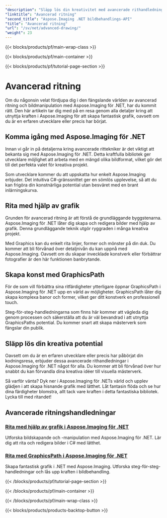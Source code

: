 ```yaml
---
"description": "Släpp lös din kreativitet med avancerade rithandledningar i Aspose.Imaging för .NET. Lär dig att skapa och redigera bilder utan ansträngning med C#."
"linktitle": "Avancerad ritning"
"second_title": "Aspose.Imaging .NET bildbehandlings-API"
"title": "Avancerad ritning"
"url": "/sv/net/advanced-drawing/"
"weight": 23
---
```


{{< blocks/products/pf/main-wrap-class >}}

{{< blocks/products/pf/main-container >}}

{{< blocks/products/pf/tutorial-page-section >}}

# Avancerad ritning


Om du någonsin velat fördjupa dig i den fängslande världen av avancerad ritning och bildmanipulation med Aspose.Imaging för .NET, har du kommit rätt. Den här artikeln tar dig med på en resa genom alla detaljer kring att utnyttja kraften i Aspose.Imaging för att skapa fantastisk grafik, oavsett om du är en erfaren utvecklare eller precis har börjat.

## Komma igång med Aspose.Imaging för .NET

Innan vi går in på detaljerna kring avancerade rittekniker är det viktigt att bekanta sig med Aspose.Imaging för .NET. Detta kraftfulla bibliotek ger utvecklare möjlighet att arbeta med en mängd olika bildformat, vilket gör det till det perfekta valet för kreativa projekt.

Som utvecklare kommer du att uppskatta hur enkelt Aspose.Imaging erbjuder. Det intuitiva C#-gränssnittet ger en sömlös upplevelse, så att du kan frigöra din konstnärliga potential utan besväret med en brant inlärningskurva.

## Rita med hjälp av grafik

Grunden för avancerad ritning är att förstå de grundläggande byggstenarna. Aspose.Imaging för .NET låter dig skapa och redigera bilder med hjälp av grafik. Denna grundläggande teknik utgör ryggraden i många kreativa projekt. 

Med Graphics kan du enkelt rita linjer, former och mönster på din duk. Du kommer att bli förvånad över detaljnivån du kan uppnå med Aspose.Imaging. Oavsett om du skapar invecklade konstverk eller förbättrar fotografier är den här funktionen banbrytande.

## Skapa konst med GraphicsPath

För de som vill förbättra sina ritfärdigheter ytterligare öppnar GraphicsPath i Aspose.Imaging för .NET upp en värld av möjligheter. GraphicsPath låter dig skapa komplexa banor och former, vilket ger ditt konstverk en professionell touch.

Steg-för-steg-handledningarna som finns här kommer att vägleda dig genom processen och säkerställa att du är väl bevandrad i att utnyttja GraphicsPaths potential. Du kommer snart att skapa mästerverk som fängslar din publik.

## Släpp lös din kreativa potential

Oavsett om du är en erfaren utvecklare eller precis har påbörjat din kodningsresa, erbjuder dessa avancerade rithandledningar i Aspose.Imaging för .NET något för alla. Du kommer att bli förvånad över hur snabbt du kan förvandla dina kreativa idéer till visuella mästerverk.

Så varför vänta? Dyk ner i Aspose.Imaging för .NETs värld och upplev glädjen i att skapa hisnande grafik med lätthet. Låt fantasin flöda och se hur dina färdigheter blomstra, allt tack vare kraften i detta fantastiska bibliotek. Lycka till med ritandet!
## Avancerade ritningshandledningar
### [Rita med hjälp av grafik i Aspose.Imaging för .NET](./draw-using-graphics/)
Utforska bildskapande och -manipulation med Aspose.Imaging för .NET. Lär dig att rita och redigera bilder i C# med lätthet.
### [Rita med GraphicsPath i Aspose.Imaging för .NET](./draw-using-graphicspath/)
Skapa fantastisk grafik i .NET med Aspose.Imaging. Utforska steg-för-steg-handledningar och lås upp kraften i bildbehandling.

{{< /blocks/products/pf/tutorial-page-section >}}

{{< /blocks/products/pf/main-container >}}

{{< /blocks/products/pf/main-wrap-class >}}

{{< blocks/products/products-backtop-button >}}